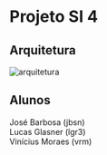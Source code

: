 # Projeto SI 4

## Arquitetura
![arquitetura](https://user-images.githubusercontent.com/17213356/42414064-f2f4c2cc-8203-11e8-876d-7e34282ef7f3.png)

## Alunos
José Barbosa (jbsn)</br>
Lucas Glasner (lgr3)</br>
Vinícius Moraes (vrm)
